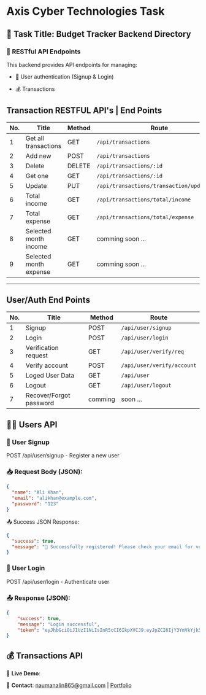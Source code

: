 # Axis Cyber Technologies Task

## 📌 Task Title: Budget Tracker Backend Directory

### 🚀 RESTful API Endpoints

This backend provides API endpoints for managing:

- 🧑 User authentication (Signup & Login)

- 💰 Transactions

## Transaction RESTFUL API's | End Points

| No. | Title                   | Method | Route |
|----|--------------------------|--------|--------------------------------------------|
| 1  | Get all transactions     | GET    | `/api/transactions`                        |
| 2  | Add new                  | POST   | `/api/transactions`                        |
| 3  | Delete                   | DELETE | `/api/transactions/:id`                    |
| 4  | Get one                  | GET    | `/api/transactions/:id`                    |
| 5  | Update                   | PUT    | `/api/transactions/transaction/update/:id` |
| 6  | Total income             | GET    | `/api/transactions/total/income`           |
| 7  | Total expense            | GET    | `/api/transactions/total/expense`          |
| 8  | Selected month income    | GET    |  comming soon ...    
| 9  | Selected month expense   | GET    |  comming soon ...

---

## User/Auth End Points

| No. | Title                   | Method | Route |
|----|--------------------------|--------|--------------------------------|
| 1  | Signup                  | POST   | `/api/user/signup`            |
| 2  | Login                   | POST   | `/api/user/login`             |
| 3  | Verification request    | GET    | `/api/user/verify/req`        |
| 4  | Verify account          | POST   | `/api/user/verify/account`    |
| 5  | Loged User Data         | GET    | `/api/user`                   | 
| 6  | Logout                  | GET    | `/api/user/logout`            |
| 7  | Recover/Forgot password | comming | soon ...                     |


## 🧑‍💻 Users API
### 🔹 User Signup

POST /api/user/signup - Register a new user

### 📥 Request Body (JSON):
```json
{
  "name": "Ali Khan",
  "email": "alikhan@example.com",
  "password": "123"
}
```
📤 Success JSON Response:
  ```json
{
    "success": true,
    "message": "🎉 Successfully registered! Please check your email for verification."
}
```

### 🔹 User Login


POST /api/user/login - Authenticate user
### 📤 Response (JSON):
```json 
{
    "success": true,
    "message": "Login successful",
    "token": "eyJhbGciOiJIUzI1NiIsInR5cCI6IkpXVCJ9.eyJpZCI6IjY3YmVkYjk5YTY4M2Q0MTZhZGI2OWRiZiIsImVtYWlsIjoiYWxpa2hhbkBleGFtcGxlLmNvbSIsImlhdCI6MTc0MDU2MTQ2NCwiZXhwIjoxNzQxMTY2MjY0fQ.5R53XftrJ9ZuWpAOO2DPV17Dk6SHyRd8XZ2p3w4Rck8"
}
```

## 💰 Transactions API


🔗 **Live Demo**: 

📧 **Contact**: naumanalin865@gmail.com | <a href="https://noumanali.vercel.app/" target="_blank" rel="noopener noreferrer">Portfolio</a>
